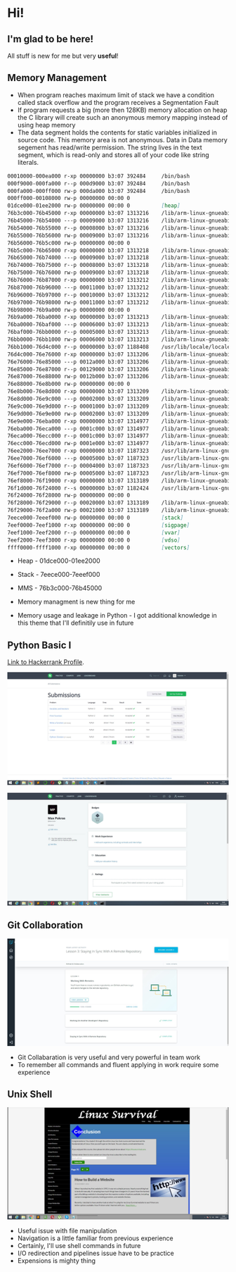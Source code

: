 # Hi!
## I'm glad to be here!
All stuff is new for me but very **useful**!

## Memory Management

- When program reaches maximum limit of stack we have a condition called stack overflow and the program receives a Segmentation Fault
- If program requests a big (more then 128KB) memory allocation on heap  the C library will create such an anonymous memory mapping instead of using heap memory
- The data segment holds the contents for static variables initialized in source code. This memory area is not anonymous. 
Data in Data memory segement has read/write permission. The string lives in the text segment, which is read-only and stores all of your code like string literals.

```md
00010000-000ea000 r-xp 00000000 b3:07 392484     /bin/bash
000f9000-000fa000 r--p 000d9000 b3:07 392484     /bin/bash
000fa000-000ff000 rw-p 000da000 b3:07 392484     /bin/bash
000ff000-00108000 rw-p 00000000 00:00 0 
01dce000-01ee2000 rw-p 00000000 00:00 0          [heap]
76b3c000-76b45000 r-xp 00000000 b3:07 1313216    /lib/arm-linux-gnueabihf/libnss_files-2.24.so
76b45000-76b54000 ---p 00009000 b3:07 1313216    /lib/arm-linux-gnueabihf/libnss_files-2.24.so
76b54000-76b55000 r--p 00008000 b3:07 1313216    /lib/arm-linux-gnueabihf/libnss_files-2.24.so
76b55000-76b56000 rw-p 00009000 b3:07 1313216    /lib/arm-linux-gnueabihf/libnss_files-2.24.so
76b56000-76b5c000 rw-p 00000000 00:00 0 
76b5c000-76b65000 r-xp 00000000 b3:07 1313218    /lib/arm-linux-gnueabihf/libnss_nis-2.24.so
76b65000-76b74000 ---p 00009000 b3:07 1313218    /lib/arm-linux-gnueabihf/libnss_nis-2.24.so
76b74000-76b75000 r--p 00008000 b3:07 1313218    /lib/arm-linux-gnueabihf/libnss_nis-2.24.so
76b75000-76b76000 rw-p 00009000 b3:07 1313218    /lib/arm-linux-gnueabihf/libnss_nis-2.24.so
76b76000-76b87000 r-xp 00000000 b3:07 1313212    /lib/arm-linux-gnueabihf/libnsl-2.24.so
76b87000-76b96000 ---p 00011000 b3:07 1313212    /lib/arm-linux-gnueabihf/libnsl-2.24.so
76b96000-76b97000 r--p 00010000 b3:07 1313212    /lib/arm-linux-gnueabihf/libnsl-2.24.so
76b97000-76b98000 rw-p 00011000 b3:07 1313212    /lib/arm-linux-gnueabihf/libnsl-2.24.so
76b98000-76b9a000 rw-p 00000000 00:00 0 
76b9a000-76ba0000 r-xp 00000000 b3:07 1313213    /lib/arm-linux-gnueabihf/libnss_compat-2.24.so
76ba0000-76baf000 ---p 00006000 b3:07 1313213    /lib/arm-linux-gnueabihf/libnss_compat-2.24.so
76baf000-76bb0000 r--p 00005000 b3:07 1313213    /lib/arm-linux-gnueabihf/libnss_compat-2.24.so
76bb0000-76bb1000 rw-p 00006000 b3:07 1313213    /lib/arm-linux-gnueabihf/libnss_compat-2.24.so
76bb1000-76d4c000 r--p 00000000 b3:07 1188408    /usr/lib/locale/locale-archive
76d4c000-76e76000 r-xp 00000000 b3:07 1313206    /lib/arm-linux-gnueabihf/libc-2.24.so
76e76000-76e85000 ---p 0012a000 b3:07 1313206    /lib/arm-linux-gnueabihf/libc-2.24.so
76e85000-76e87000 r--p 00129000 b3:07 1313206    /lib/arm-linux-gnueabihf/libc-2.24.so
76e87000-76e88000 rw-p 0012b000 b3:07 1313206    /lib/arm-linux-gnueabihf/libc-2.24.so
76e88000-76e8b000 rw-p 00000000 00:00 0 
76e8b000-76e8d000 r-xp 00000000 b3:07 1313209    /lib/arm-linux-gnueabihf/libdl-2.24.so
76e8d000-76e9c000 ---p 00002000 b3:07 1313209    /lib/arm-linux-gnueabihf/libdl-2.24.so
76e9c000-76e9d000 r--p 00001000 b3:07 1313209    /lib/arm-linux-gnueabihf/libdl-2.24.so
76e9d000-76e9e000 rw-p 00002000 b3:07 1313209    /lib/arm-linux-gnueabihf/libdl-2.24.so
76e9e000-76eba000 r-xp 00000000 b3:07 1314977    /lib/arm-linux-gnueabihf/libtinfo.so.5.9
76eba000-76eca000 ---p 0001c000 b3:07 1314977    /lib/arm-linux-gnueabihf/libtinfo.so.5.9
76eca000-76ecc000 r--p 0001c000 b3:07 1314977    /lib/arm-linux-gnueabihf/libtinfo.so.5.9
76ecc000-76ecd000 rw-p 0001e000 b3:07 1314977    /lib/arm-linux-gnueabihf/libtinfo.so.5.9
76ee2000-76ee7000 r-xp 00000000 b3:07 1187323    /usr/lib/arm-linux-gnueabihf/libarmmem.so
76ee7000-76ef6000 ---p 00005000 b3:07 1187323    /usr/lib/arm-linux-gnueabihf/libarmmem.so
76ef6000-76ef7000 r--p 00004000 b3:07 1187323    /usr/lib/arm-linux-gnueabihf/libarmmem.so
76ef7000-76ef8000 rw-p 00005000 b3:07 1187323    /usr/lib/arm-linux-gnueabihf/libarmmem.so
76ef8000-76f19000 r-xp 00000000 b3:07 1313189    /lib/arm-linux-gnueabihf/ld-2.24.so
76f1d000-76f24000 r--s 00000000 b3:07 1182424    /usr/lib/arm-linux-gnueabihf/gconv/gconv-modules.cache
76f24000-76f28000 rw-p 00000000 00:00 0 
76f28000-76f29000 r--p 00020000 b3:07 1313189    /lib/arm-linux-gnueabihf/ld-2.24.so
76f29000-76f2a000 rw-p 00021000 b3:07 1313189    /lib/arm-linux-gnueabihf/ld-2.24.so
7eece000-7eeef000 rw-p 00000000 00:00 0          [stack]
7eef0000-7eef1000 r-xp 00000000 00:00 0          [sigpage]
7eef1000-7eef2000 r--p 00000000 00:00 0          [vvar]
7eef2000-7eef3000 r-xp 00000000 00:00 0          [vdso]
ffff0000-ffff1000 r-xp 00000000 00:00 0          [vectors]
```
- Heap - 01dce000-01ee2000
- Stack - 7eece000-7eeef000
- MMS - 76b3c000-76b45000

- Memory managment is new thing for me
- Memory usage and leakage in Python  - I got additional knowledge in this theme that I'll definitily use in future


## Python Basic I

[Link to Hackerrank Profile](https://www.hackerrank.com/maxxox?hr_r=1).


![Python Basic I](https://github.com/maodzin/kottans-backend/blob/master/python_basic_1/python_basic_1.jpg)


![Python Basic I](https://github.com/maodzin/kottans-backend/blob/master/python_basic_1/python_basic_2.jpg)




## Git Collaboration

![Git Collaboration](https://github.com/maodzin/kottans-backend/blob/master/task_git_collaboration/task_git_collaboration.jpg)
- Git Collabaration is very useful and very powerful in team work
- To remember all commands and fluent applying in work require some experience
 

## Unix Shell

![Task unix shell](https://github.com/maodzin/kottans-backend/blob/master/task_unix_shell/task_unix_shell.jpg)

- Useful issue with file manipulation
- Navigation is a little familiar from previous experience
- Certainly, I'll use shell commands in future
- I/O redirection and pipelines issue have to be practice 
- Expensions is mighty thing
